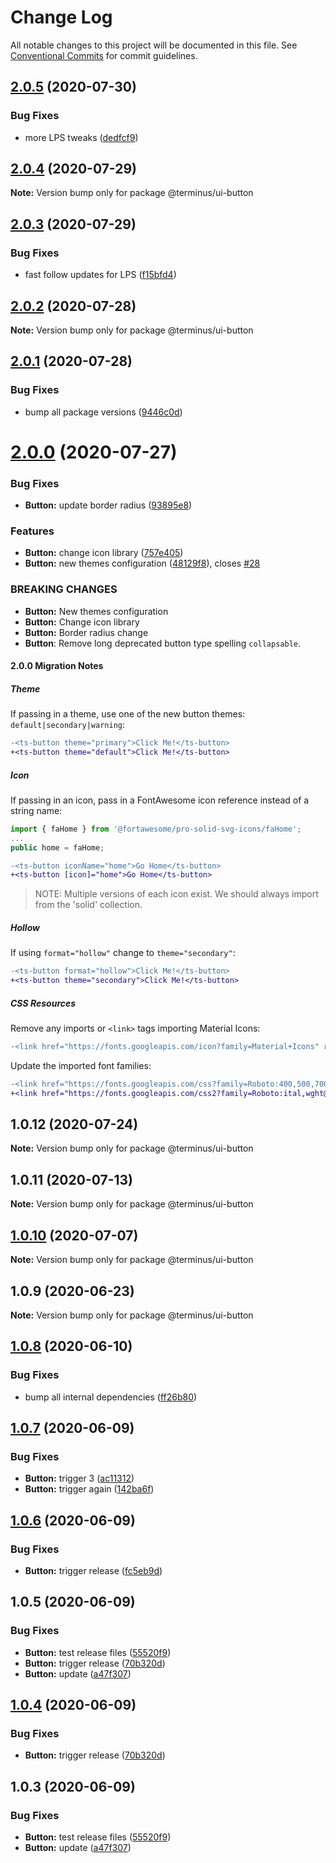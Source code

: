 # Change Log

All notable changes to this project will be documented in this file.
See [Conventional Commits](https://conventionalcommits.org) for commit guidelines.

## [2.0.5](https://github.com/GetTerminus/terminus-oss/compare/@terminus/ui-button@2.0.4...@terminus/ui-button@2.0.5) (2020-07-30)


### Bug Fixes

* more LPS tweaks ([dedfcf9](https://github.com/GetTerminus/terminus-oss/commit/dedfcf947e3bcd33041b388ccab9bcc5bf273f51))





## [2.0.4](https://github.com/GetTerminus/terminus-oss/compare/@terminus/ui-button@2.0.3...@terminus/ui-button@2.0.4) (2020-07-29)

**Note:** Version bump only for package @terminus/ui-button





## [2.0.3](https://github.com/GetTerminus/terminus-oss/compare/@terminus/ui-button@2.0.2...@terminus/ui-button@2.0.3) (2020-07-29)


### Bug Fixes

* fast follow updates for LPS ([f15bfd4](https://github.com/GetTerminus/terminus-oss/commit/f15bfd4fa088da2fea76e9964c664bad8844e740))





## [2.0.2](https://github.com/GetTerminus/terminus-oss/compare/@terminus/ui-button@2.0.1...@terminus/ui-button@2.0.2) (2020-07-28)

**Note:** Version bump only for package @terminus/ui-button





## [2.0.1](https://github.com/GetTerminus/terminus-oss/compare/@terminus/ui-button@2.0.0...@terminus/ui-button@2.0.1) (2020-07-28)


### Bug Fixes

* bump all package versions ([9446c0d](https://github.com/GetTerminus/terminus-oss/commit/9446c0d5cde3bd693cfba7cabbfd2db443a47b00))





# [2.0.0](https://github.com/GetTerminus/terminus-oss/compare/@terminus/ui-button@1.0.12...@terminus/ui-button@2.0.0) (2020-07-27)


### Bug Fixes

* **Button:** update border radius ([93895e8](https://github.com/GetTerminus/terminus-oss/commit/93895e89b8f5a13875711ba6bc591bef619a4c00))


### Features

* **Button:** change icon library ([757e405](https://github.com/GetTerminus/terminus-oss/commit/757e405772171fe575493ae3f5e22b3816abc5da))
* **Button:** new themes configuration ([48129f8](https://github.com/GetTerminus/terminus-oss/commit/48129f8ca328442828f5806dd28f635f7ea010b1)), closes [#28](https://github.com/GetTerminus/terminus-oss/issues/28)


### BREAKING CHANGES

* **Button:** New themes configuration
* **Button:** Change icon library
* **Button:** Border radius change
* **Button**: Remove long deprecated button type spelling `collapsable`.

#### 2.0.0 Migration Notes

##### Theme

If passing in a theme, use one of the new button themes: `default|secondary|warning`:

```diff
-<ts-button theme="primary">Click Me!</ts-button>
+<ts-button theme="default">Click Me!</ts-button>
```

##### Icon

If passing in an icon, pass in a FontAwesome icon reference instead of a string name:

```typescript
import { faHome } from '@fortawesome/pro-solid-svg-icons/faHome';
...
public home = faHome;
```

```diff
-<ts-button iconName="home">Go Home</ts-button>
+<ts-button [icon]="home">Go Home</ts-button>
```

> NOTE: Multiple versions of each icon exist. We should always import from the 'solid' collection.

##### Hollow

If using `format="hollow"` change to `theme="secondary"`:

```diff
-<ts-button format="hollow">Click Me!</ts-button>
+<ts-button theme="secondary">Click Me!</ts-button>
```

##### CSS Resources

Remove any imports or `<link>` tags importing Material Icons:

```diff
-<link href="https://fonts.googleapis.com/icon?family=Material+Icons" rel="stylesheet">
```

Update the imported font families:

```diff
-<link href="https://fonts.googleapis.com/css?family=Roboto:400,500,700" rel="stylesheet">
+<link href="https://fonts.googleapis.com/css2?family=Roboto:ital,wght@0,400;0,500;0,700;1,400&display=swap" rel="stylesheet">
```


## 1.0.12 (2020-07-24)

**Note:** Version bump only for package @terminus/ui-button





## 1.0.11 (2020-07-13)

**Note:** Version bump only for package @terminus/ui-button





## [1.0.10](https://github.com/GetTerminus/terminus-oss/compare/@terminus/ui-button@1.0.9...@terminus/ui-button@1.0.10) (2020-07-07)

**Note:** Version bump only for package @terminus/ui-button





## 1.0.9 (2020-06-23)

**Note:** Version bump only for package @terminus/ui-button





## [1.0.8](https://github.com/GetTerminus/terminus-oss/compare/@terminus/ui-button@1.0.7...@terminus/ui-button@1.0.8) (2020-06-10)


### Bug Fixes

* bump all internal dependencies ([ff26b80](https://github.com/GetTerminus/terminus-oss/commit/ff26b806bb599401f006996be5b567a378e68ef3))





## [1.0.7](https://github.com/GetTerminus/terminus-oss/compare/@terminus/ui-button@1.0.6...@terminus/ui-button@1.0.7) (2020-06-09)


### Bug Fixes

* **Button:** trigger 3 ([ac11312](https://github.com/GetTerminus/terminus-oss/commit/ac11312f716926da51918a5de3271e4ea3a32c75))
* **Button:** trigger again ([142ba6f](https://github.com/GetTerminus/terminus-oss/commit/142ba6f079be141dab1ab4280cdf95065aff447b))





## [1.0.6](https://github.com/GetTerminus/terminus-oss/compare/@terminus/ui-button@1.0.5...@terminus/ui-button@1.0.6) (2020-06-09)


### Bug Fixes

* **Button:** trigger release ([fc5eb9d](https://github.com/GetTerminus/terminus-oss/commit/fc5eb9d30928e79c5a29530f6237aff213d15058))





## 1.0.5 (2020-06-09)


### Bug Fixes

* **Button:** test release files ([55520f9](https://github.com/GetTerminus/terminus-oss/commit/55520f9322d8e282dc280750a14189fc795e06b8))
* **Button:** trigger release ([70b320d](https://github.com/GetTerminus/terminus-oss/commit/70b320d072a25a581451da86be72c1f5fce26398))
* **Button:** update ([a47f307](https://github.com/GetTerminus/terminus-oss/commit/a47f30757b9216d6ee76788c117e76eacf5289e5))





## [1.0.4](https://github.com/GetTerminus/terminus-oss/compare/@terminus/ui-button@1.0.3...@terminus/ui-button@1.0.4) (2020-06-09)


### Bug Fixes

* **Button:** trigger release ([70b320d](https://github.com/GetTerminus/terminus-oss/commit/70b320d072a25a581451da86be72c1f5fce26398))





## 1.0.3 (2020-06-09)


### Bug Fixes

* **Button:** test release files ([55520f9](https://github.com/GetTerminus/terminus-oss/commit/55520f9322d8e282dc280750a14189fc795e06b8))
* **Button:** update ([a47f307](https://github.com/GetTerminus/terminus-oss/commit/a47f30757b9216d6ee76788c117e76eacf5289e5))
